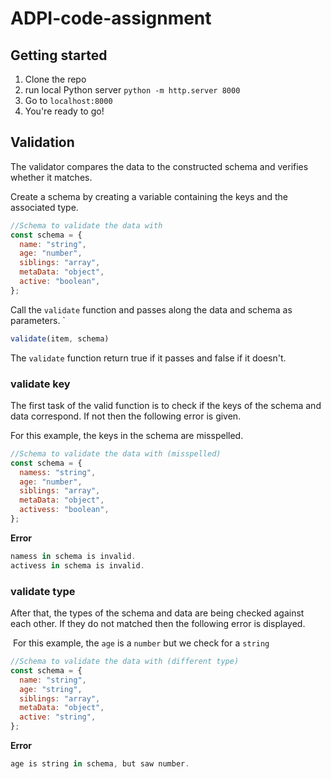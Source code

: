 # ADPI-code-assignment

## Getting started
1. Clone the repo
2. run local Python server ``python -m http.server 8000``
3. Go to ``localhost:8000``
4. You're ready to go!

## Validation
The validator compares the data to the constructed schema and verifies whether it matches. 

Create a schema by creating a variable containing the keys and the associated type. 
```javascript
//Schema to validate the data with
const schema = {
  name: "string",
  age: "number",
  siblings: "array",
  metaData: "object",
  active: "boolean",
};
```

Call the ``validate`` function and passes along the data and schema as parameters. `
```javascript
validate(item, schema)
```

The ```validate``` function return true if it passes and false if it doesn't.

### validate key
The first task of the valid function is to check if the keys of the schema and data correspond. If not then the following error is given. 

For this example, the keys in the schema are misspelled.
```javascript
//Schema to validate the data with (misspelled)
const schema = {
  namess: "string",
  age: "number",
  siblings: "array",
  metaData: "object",
  activess: "boolean",
};
```
__Error__
```javascript
namess in schema is invalid.
activess in schema is invalid.
```

### validate type
After that, the types of the schema and data are being checked against each other. If they do not matched then the following error is displayed.

 For this example, the ``age`` is a ``number`` but we check for a ``string``
```javascript
//Schema to validate the data with (different type)
const schema = {
  name: "string",
  age: "string",
  siblings: "array",
  metaData: "object",
  active: "string",
};
```

__Error__
```javascript
age is string in schema, but saw number.
```